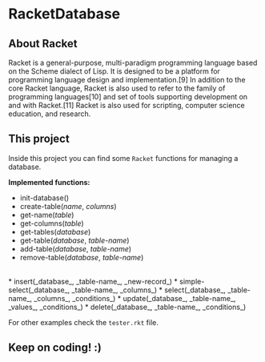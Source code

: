 # RacketDatabase

## About Racket
Racket is a general-purpose, multi-paradigm programming language based on the Scheme dialect of Lisp. It is designed to be a platform for programming language design and implementation.[9] In addition to the core Racket language, Racket is also used to refer to the family of programming languages[10] and set of tools supporting development on and with Racket.[11] Racket is also used for scripting, computer science education, and research.

## This project
Inside this project you can find some `Racket` functions for managing a database.  

**Implemented functions:**  
 * init-database()
 * create-table(_name_, _columns_)
 * get-name(_table_)
 * get-columns(_table_)
 * get-tables(_database_)
 * get-table(_database_, _table-name_)
 * add-table(_database_, _table-name_)
 * remove-table(_database_, _table-name_)
<br>  
 * insert(_database_, _table-name_, _new-record_)
 * simple-select(_database_, _table-name_, _columns_)
 * select(_database_, _table-name_, _columns_, _conditions_)
 * update(_database_, _table-name_, _values_, _conditions_)
 * delete(_database_, _table-name_, _conditions_)


For other examples check the `tester.rkt` file.

## Keep on coding! :)
